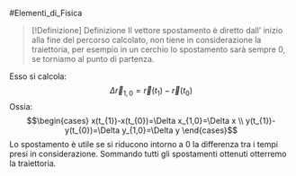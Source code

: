#Elementi_di_Fisica 

> [!Definizione]  Definizione
> Il vettore spostamento è diretto dall’ inizio alla fine del percorso calcolato, non tiene in considerazione la traiettoria, per esempio in un cerchio lo spostamento sarà sempre 0, se torniamo al punto di partenza.

Esso si calcola:
$$\Delta \vec{r}_{1,0}=\vec{r}(t_{1})-\vec{r}(t_{0})$$
Ossia:
$$\begin{cases}
x(t_{1})-x(t_{0})=\Delta x_{1,0}=\Delta x \\
y(t_{1})-y(t_{0})=\Delta y_{1,0}=\Delta y
\end{cases}$$
Lo spostamento è utile se si riducono intorno a 0 la differenza tra i tempi presi in considerazione. Sommando tutti gli spostamenti ottenuti otterremo la traiettoria.
